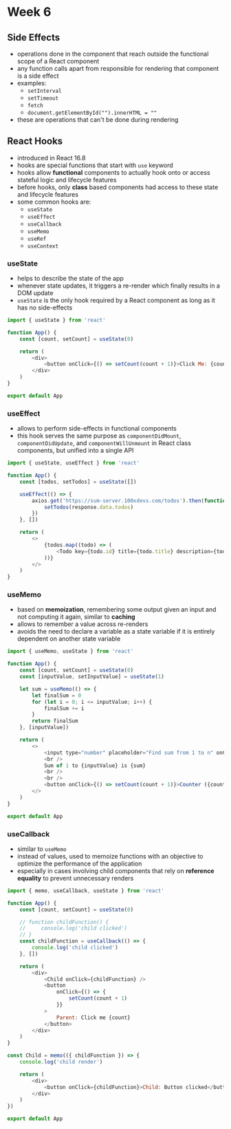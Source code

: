 # Week 6

## Side Effects

-   operations done in the component that reach outside the functional scope of a React component
-   any function calls apart from responsible for rendering that component is a side effect
-   examples:
    -   `setInterval`
    -   `setTimeout`
    -   `fetch`
    -   `document.getElementById("").innerHTML = ""`
-   these are operations that can't be done during rendering

## React Hooks

-   introduced in React 16.8
-   hooks are special functions that start with `use` keyword
-   hooks allow **functional** components to actually hook onto or access stateful logic and lifecycle features
-   before hooks, only **class** based components had access to these state and lifecycle features
-   some common hooks are:
    -   `useState`
    -   `useEffect`
    -   `useCallback`
    -   `useMemo`
    -   `useRef`
    -   `useContext`

### useState

-   helps to describe the state of the app
-   whenever state updates, it triggers a re-render which finally results in a DOM update
-   `useState` is the only hook required by a React component as long as it has no side-effects

```javascript
import { useState } from 'react'

function App() {
    const [count, setCount] = useState(0)

    return (
        <div>
            <button onClick={() => setCount(count + 1)}>Click Me: {count}</button>
        </div>
    )
}

export default App
```

### useEffect

-   allows to perform side-effects in functional components
-   this hook serves the same purpose as `componentDidMount`, `componentDidUpdate`, and `componentWillUnmount` in React class components, but unified into a single API

```javascript
import { useState, useEffect } from 'react'

function App() {
    const [todos, setTodos] = useState([])

    useEffect(() => {
        axios.get('https://sum-server.100xdevs.com/todos').then(function (response) {
            setTodos(response.data.todos)
        })
    }, [])

    return (
        <>
            {todos.map((todo) => (
                <Todo key={todo.id} title={todo.title} description={todo.description} />
            ))}
        </>
    )
}
```

### useMemo

-   based on **memoization**, remembering some output given an input and not computing it again, similar to **caching**
-   allows to remember a value across re-renders
-   avoids the need to declare a variable as a state variable if it is entirely dependent on another state variable

```javascript
import { useMemo, useState } from 'react'

function App() {
    const [count, setCount] = useState(0)
    const [inputValue, setInputValue] = useState(1)

    let sum = useMemo(() => {
        let finalSum = 0
        for (let i = 0; i <= inputValue; i++) {
            finalSum += i
        }
        return finalSum
    }, [inputValue])

    return (
        <>
            <input type="number" placeholder="Find sum from 1 to n" onChange={(e) => setInputValue(e.target.value)} />
            <br />
            Sum of 1 to {inputValue} is {sum}
            <br />
            <br />
            <button onClick={() => setCount(count + 1)}>Counter ({count})</button>
        </>
    )
}

export default App
```

### useCallback

-   similar to `useMemo`
-   instead of values, used to memoize functions with an objective to optimize the performance of the application
-   especially in cases involving child components that rely on **reference equality** to prevent unnecessary renders

```javascript
import { memo, useCallback, useState } from 'react'

function App() {
    const [count, setCount] = useState(0)

    // function childFunction() {
    //     console.log('child clicked')
    // }
    const childFunction = useCallback(() => {
        console.log('child clicked')
    }, [])

    return (
        <div>
            <Child onClick={childFunction} />
            <button
                onClick={() => {
                    setCount(count + 1)
                }}
            >
                Parent: Click me {count}
            </button>
        </div>
    )
}

const Child = memo(({ childFunction }) => {
    console.log('child render')

    return (
        <div>
            <button onClick={childFunction}>Child: Button clicked</button>
        </div>
    )
})

export default App
```
